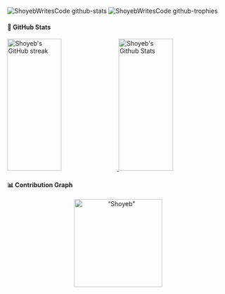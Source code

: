 ![ShoyebWritesCode github-stats](https://stats.dooboo.io/api/github-stats-advanced?login=ShoyebWritesCode)
![ShoyebWritesCode github-trophies](https://stats.dooboo.io/api/github-trophies?login=ShoyebWritesCode)
#### 🤖 GitHub Stats
<a> 
  <a href="https://github.com/ShoyebWritesCode">
    <img src="https://github-readme-streak-stats.herokuapp.com/?user=ShoyebWritesCode&theme=blueberry&border_color=6281A7&background=0D1117&title_color=8BB9DD&icon_color=86BBD8&text_color=9EBAC7" alt="Shoyeb's GitHub streak" height="300px" width="49.5%"/>
  </a>
  <a href="https://github.com/ShoyebWritesCode"><img alt="Shoyeb's Github Stats" src="https://github-readme-stats.vercel.app/api?username=ShoyebWritesCode&show_icons=true&count_private=true&show=prs_merged&theme=blueberry&border_color=FFFFFF&bg_color=0D1117&hide=contribs&text_color=00D8A8&icon_color=00D8A8" height="300px" width="49.5%"/></a>    
</a>

#### 📊 Contribution Graph
<p align="center"><img height="200em" src="https://github-profile-summary-cards.vercel.app/api/cards/profile-details?username=ShoyebWritesCode&theme=blueberry&border_color=FFFFFF" alt=“Shoyeb" align = "center"/></p>



